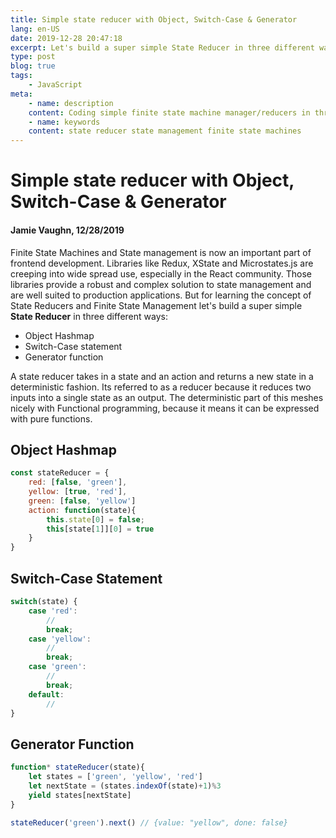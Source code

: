 ```yaml
---
title: Simple state reducer with Object, Switch-Case & Generator
lang: en-US
date: 2019-12-28 20:47:18
excerpt: Let's build a super simple State Reducer in three different ways
type: post
blog: true
tags:
    - JavaScript
meta:
    - name: description
    content: Coding simple finite state machine manager/reducers in three ways
    - name: keywords
    content: state reducer state management finite state machines
---
```



# Simple state reducer with Object, Switch-Case & Generator

#### Jamie Vaughn, 12/28/2019

Finite State Machines and State management is now an important part of frontend development. Libraries like Redux, XState and Microstates.js are creeping into wide spread use, especially in the React community. Those libraries provide a robust and complex solution to state management and are well suited to production applications. But for learning the concept of State Reducers and Finite State Management let's build a super simple __State Reducer__ in three different ways: 
* Object Hashmap
* Switch-Case statement
* Generator function

A state reducer takes in a state and an action and returns a new state in a deterministic fashion. Its referred to as a reducer because it reduces two inputs into a single state as an output. The deterministic part of this meshes nicely with Functional programming, because it means it can be expressed with pure functions. 

## Object Hashmap

```js
const stateReducer = {
    red: [false, 'green'],
    yellow: [true, 'red'],
    green: [false, 'yellow']
    action: function(state){
        this.state[0] = false;
        this[state[1]][0] = true 
    }
}

```

## Switch-Case Statement

```js
switch(state) {
    case 'red':
        //
        break;
    case 'yellow':
        //
        break;
    case 'green':
        //
        break;
    default: 
        //
}
```

## Generator Function

```js
function* stateReducer(state){
    let states = ['green', 'yellow', 'red']
    let nextState = (states.indexOf(state)+1)%3
    yield states[nextState]
}

stateReducer('green').next() // {value: "yellow", done: false}
```